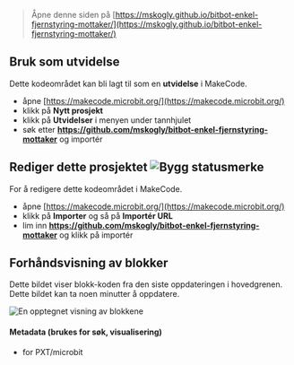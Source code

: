 
> Åpne denne siden på [https://mskogly.github.io/bitbot-enkel-fjernstyring-mottaker/](https://mskogly.github.io/bitbot-enkel-fjernstyring-mottaker/)

## Bruk som utvidelse

Dette kodeområdet kan bli lagt til som en **utvidelse** i MakeCode.

* åpne [https://makecode.microbit.org/](https://makecode.microbit.org/)
* klikk på **Nytt prosjekt**
* klikk på **Utvidelser** i menyen under tannhjulet
* søk etter **https://github.com/mskogly/bitbot-enkel-fjernstyring-mottaker** og importér

## Rediger dette prosjektet ![Bygg statusmerke](https://github.com/mskogly/bitbot-enkel-fjernstyring-mottaker/workflows/MakeCode/badge.svg)

For å redigere dette kodeområdet i MakeCode.

* åpne [https://makecode.microbit.org/](https://makecode.microbit.org/)
* klikk på **Importer** og så på **Importér URL**
* lim inn **https://github.com/mskogly/bitbot-enkel-fjernstyring-mottaker** og klikk på importér

## Forhåndsvisning av blokker

Dette bildet viser blokk-koden fra den siste oppdateringen i hovedgrenen.
Dette bildet kan ta noen minutter å oppdatere.

![En opptegnet visning av blokkene](https://github.com/mskogly/bitbot-enkel-fjernstyring-mottaker/raw/master/.github/makecode/blocks.png)

#### Metadata (brukes for søk, visualisering)

* for PXT/microbit
<script src="https://makecode.com/gh-pages-embed.js"></script><script>makeCodeRender("{{ site.makecode.home_url }}", "{{ site.github.owner_name }}/{{ site.github.repository_name }}");</script>
